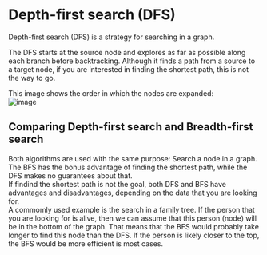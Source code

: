 # Depth-first search (DFS)

Depth-first search (DFS) is a strategy for searching in a graph.

The DFS starts at the source node and explores as far as possible along each
branch before backtracking. Although it finds a path from a source to a target node,
if you are interested in finding the shortest path, this is not the way to go.

This image shows the order in which the nodes are expanded:  
![image](http://upload.wikimedia.org/wikipedia/commons/1/1f/Depth-first-tree.svg)


## Comparing Depth-first search and Breadth-first search

Both algorithms are used with the same purpose: Search a node in a graph.  
The BFS has the bonus advantage of finding the shortest path, while the DFS 
makes no guarantees about that.  
If findind the shortest path is not the goal, both DFS and BFS have advantages
and disadvantages, depending on the data that you are looking for.  
A commomly used example is the search in a family tree. If the person that you are
looking for is alive, then we can assume that this person (node) will be in the bottom
of the graph. That means that the BFS would probably take longer to find this node
than the DFS. If the person is likely closer to the top, the BFS would be more efficient
is most cases.
